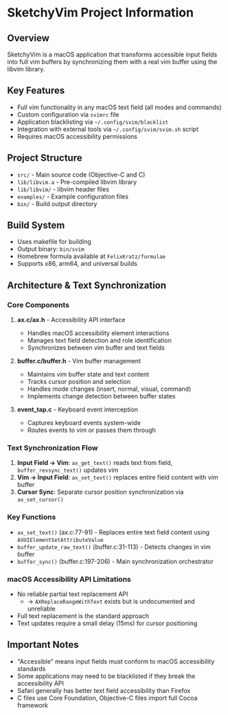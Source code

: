 # SketchyVim Project Information

## Overview
SketchyVim is a macOS application that transforms accessible input fields into full vim buffers by synchronizing them with a real vim buffer using the libvim library.

## Key Features
- Full vim functionality in any macOS text field (all modes and commands)
- Custom configuration via `svimrc` file
- Application blacklisting via `~/.config/svim/blacklist`
- Integration with external tools via `~/.config/svim/svim.sh` script
- Requires macOS accessibility permissions

## Project Structure
- `src/` - Main source code (Objective-C and C)
- `lib/libvim.a` - Pre-compiled libvim library
- `lib/libvim/` - libvim header files
- `examples/` - Example configuration files
- `bin/` - Build output directory

## Build System
- Uses makefile for building
- Output binary: `bin/svim`
- Homebrew formula available at `FelixKratz/formulae`
- Supports x86, arm64, and universal builds

## Architecture & Text Synchronization

### Core Components
1. **ax.c/ax.h** - Accessibility API interface
   - Handles macOS accessibility element interactions
   - Manages text field detection and role identification
   - Synchronizes between vim buffer and text fields

2. **buffer.c/buffer.h** - Vim buffer management
   - Maintains vim buffer state and text content
   - Tracks cursor position and selection
   - Handles mode changes (insert, normal, visual, command)
   - Implements change detection between buffer states

3. **event_tap.c** - Keyboard event interception
   - Captures keyboard events system-wide
   - Routes events to vim or passes them through

### Text Synchronization Flow
1. **Input Field → Vim**: `ax_get_text()` reads text from field, `buffer_revsync_text()` updates vim
2. **Vim → Input Field**: `ax_set_text()` replaces entire field content with vim buffer
3. **Cursor Sync**: Separate cursor position synchronization via `ax_set_cursor()`

### Key Functions
- `ax_set_text()` (ax.c:77-91) - Replaces entire text field content using `AXUIElementSetAttributeValue`
- `buffer_update_raw_text()` (buffer.c:31-113) - Detects changes in vim buffer
- `buffer_sync()` (buffer.c:197-206) - Main synchronization orchestrator


### macOS Accessibility API Limitations
- No reliable partial text replacement API
	-  -> `AXReplaceRangeWithText` exists but is undocumented and unreliable
- Full text replacement is the standard approach
- Text updates require a small delay (15ms) for cursor positioning

## Important Notes
- "Accessible" means input fields must conform to macOS accessibility standards
- Some applications may need to be blacklisted if they break the accessibility API
- Safari generally has better text field accessibility than Firefox
- C files use Core Foundation, Objective-C files import full Cocoa framework
